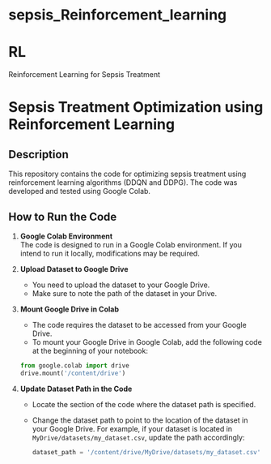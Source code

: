 # sepsis_Reinforcement_learning
# RL
Reinforcement Learning for Sepsis Treatment
# Sepsis Treatment Optimization using Reinforcement Learning

## Description
This repository contains the code for optimizing sepsis treatment using reinforcement learning algorithms (DDQN and DDPG). The code was developed and tested using Google Colab.

## How to Run the Code

1. **Google Colab Environment**  
   The code is designed to run in a Google Colab environment. If you intend to run it locally, modifications may be required.

2. **Upload Dataset to Google Drive**  
   - You need to upload the dataset to your Google Drive.
   - Make sure to note the path of the dataset in your Drive.

3. **Mount Google Drive in Colab**
   - The code requires the dataset to be accessed from your Google Drive.
   - To mount your Google Drive in Google Colab, add the following code at the beginning of your notebook:

   ```python
   from google.colab import drive
   drive.mount('/content/drive')

4. **Update Dataset Path in the Code**
   - Locate the section of the code where the dataset path is specified.
   - Change the dataset path to point to the location of the dataset in your Google Drive. For example, if your dataset is located in `MyDrive/datasets/my_dataset.csv`, update the path accordingly:

     ```python
     dataset_path = '/content/drive/MyDrive/datasets/my_dataset.csv'
     ```
